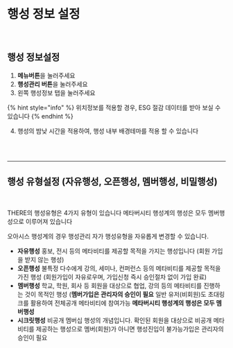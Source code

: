 # 행성 정보 설정

<figure><img src="../../../../../.gitbook/assets/스크린샷 2023-11-20 오후 8.21.27.png" alt=""><figcaption></figcaption></figure>

## 행성 정보설정

1. **메뉴버튼**을 눌러주세요
2. **행성관리 버튼**을 눌러주세요
3. 왼쪽 행성정보 탭을 눌러주세요

{% hint style="info" %}
위치정보를 적용할 경우, ESG 절감 데이터를 받아 보실 수 있습니다&#x20;
{% endhint %}

4. 행성의 밤낮 시간을 적용하여, 행성 내부 배경테마를 적용 할 수 있습니다

<figure><img src="../../../../../.gitbook/assets/스크린샷-2023-11-20-오후-8.24.20.gif" alt=""><figcaption></figcaption></figure>

##

***

## 행성 유형설정 (자유행성, 오픈행성, 멤버행성, 비밀행성)

<figure><img src="../../../../../.gitbook/assets/스크린샷 2023-11-20 오후 9.02.43.png" alt=""><figcaption></figcaption></figure>

THERE의 행성유형은 4가지 유형이 있습니다 메타버시티 행성계의 행성은 모두 멤버행성으로 이루어져 있습니다

오아시스 행성계의 경우 행성관리 자가 행성유형을 자유롭게 변경할 수 있습니다.

* **자유행성** 홍보, 전시 등의 메타비티를 제공할 목적을 가지는 행성입니다 (회원 가입을 받지 않는 행성)
* **오픈행성** 불특정 다수에게 강의, 세미나, 컨퍼런스 등의 메타비티를 제공할 목적을 가진 행성 (회원가입이 자유로우며, 가입신청 즉시 승인절차 없이 가입 완료)
* **멤버행성** 학교, 학원, 회사 등 회원을 대상으로 협업, 강의 등의 메타비티를 진행하는 것이 목적인 행성 (**멤버가입은 관리자의 승인이 필요** 일반 유저(비회원)도 초대링크를 활용하여 전체공개 메타비티에 참여가능 **메타버시티 행성계의 행성은 모두 멤버행성**
* **시크릿행성** 비공개 멤버십 행성의 개념입니다. 확인된 회원을 대상으로 비공개 메타비티를 제공하는 행성으로 멤버(회원)가 아니면 행성진입이 불가능가입은 관리자의 승인이 필요&#x20;

##
